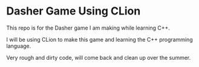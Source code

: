 # Dasher Game Using CLion
This repo is for the Dasher game I am making while learning C++.

I will be using CLion to make this game and learning the  C++ programming language.

Very rough and dirty code, will come back and clean up over the summer.


